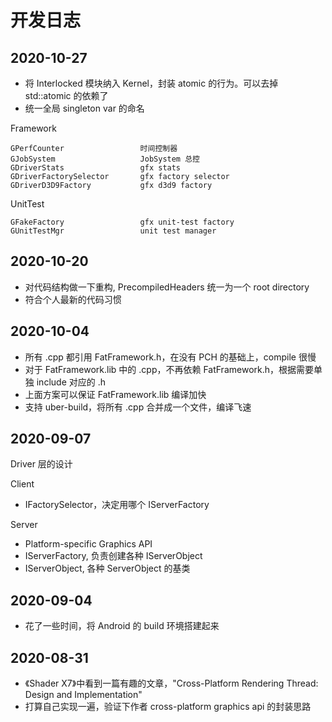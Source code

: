 # 开发日志

## 2020-10-27

 * 将 Interlocked 模块纳入 Kernel，封装 atomic 的行为。可以去掉 std::atomic 的依赖了
 * 统一全局 singleton var 的命名

Framework

```
GPerfCounter                 时间控制器
GJobSystem                   JobSystem 总控
GDriverStats                 gfx stats
GDriverFactorySelector       gfx factory selector
GDriverD3D9Factory           gfx d3d9 factory
```

UnitTest

```
GFakeFactory                 gfx unit-test factory
GUnitTestMgr                 unit test manager
```


## 2020-10-20

 * 对代码结构做一下重构, PrecompiledHeaders 统一为一个 root directory
 * 符合个人最新的代码习惯


## 2020-10-04

 * 所有 .cpp 都引用 FatFramework.h，在没有 PCH 的基础上，compile 很慢
 * 对于 FatFramework.lib 中的 .cpp，不再依赖 FatFramework.h，根据需要单独 include 对应的 .h
 * 上面方案可以保证 FatFramework.lib 编译加快
 * 支持 uber-build，将所有 .cpp 合并成一个文件，编译飞速


## 2020-09-07

Driver 层的设计

Client

 * IFactorySelector，决定用哪个 IServerFactory

Server

 * Platform-specific Graphics API
 * IServerFactory, 负责创建各种 IServerObject
 * IServerObject, 各种 ServerObject 的基类


## 2020-09-04

 * 花了一些时间，将 Android 的 build 环境搭建起来


## 2020-08-31

 * 《Shader X7》中看到一篇有趣的文章，"Cross-Platform Rendering Thread: Design and Implementation"
 * 打算自己实现一遍，验证下作者 cross-platform graphics api 的封装思路
